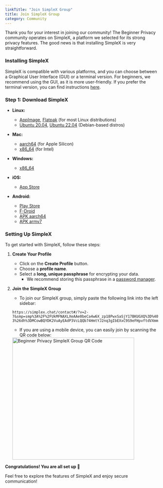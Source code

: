 ```yaml
---
linkTitle: "Join SimpleX Group"
title: Join SimpleX Group
category: Community
---
```

Thank you for your interest in joining our community! The Beginner Privacy community operates on SimpleX, a platform we selected for its strong privacy features. The good news is that installing SimpleX is very straightforward.

### Installing SimpleX
SimpleX is compatible with various platforms, and you can choose between a Graphical User Interface (GUI) or a terminal version. For beginners, we recommend using the GUI, as it is more user-friendly. If you prefer the terminal version, you can find instructions [here](https://simplex.chat/docs/cli.html).

### Step 1: Download SimpleX

- **Linux:** 
  - [AppImage](https://github.com/simplex-chat/simplex-chat/releases/latest/download/simplex-desktop-x86_64.AppImage), [Flatpak](https://flathub.org/apps/chat.simplex.simplex) (for most Linux distributions) 
  - [Ubuntu 20.04](https://github.com/simplex-chat/simplex-chat/releases/latest/download/simplex-desktop-ubuntu-20_04-x86_64.deb), [Ubuntu 22.04](https://github.com/simplex-chat/simplex-chat/releases/latest/download/simplex-desktop-ubuntu-22_04-x86_64.deb) (Debian-based distros)

- **Mac:** 
  - [aarch64](https://github.com/simplex-chat/simplex-chat/releases/latest/download/simplex-desktop-macos-aarch64.dmg) (for Apple Silicon) 
  - [x86_64](https://github.com/simplex-chat/simplex-chat/releases/latest/download/simplex-desktop-macos-x86_64.dmg) (for Intel)

- **Windows:** 
  - [x86_64](https://github.com/simplex-chat/simplex-chat/releases/latest/download/simplex-desktop-windows-x86_64.msi)

- **iOS:** 
  - [App Store](https://apps.apple.com/us/app/simplex-chat/id1605771084)

- **Android:** 
  - [Play Store](https://play.google.com/store/apps/details?id=chat.simplex.app) 
  - [F-Droid](https://f-droid.org/en/packages/chat.simplex.app/) 
  - [APK aarch64](https://github.com/simplex-chat/simplex-chat/releases/latest/download/simplex.apk) 
  - [APK armv7](https://github.com/simplex-chat/simplex-chat/releases/latest/download/simplex-armv7a.apk)

### Setting Up SimpleX
To get started with SimpleX, follow these steps:
1. **Create Your Profile**
   - Click on the **Create Profile** button.
   - Choose a **profile name**.
   - Select a **long, unique passphrase** for encrypting your data. 
     - We recommend storing this passphrase in a [password manager](../../articles/how-to-create-strong-passwords-and-store-them-securely).

2. **Join the SimpleX Group**
   - To join our SimpleX group, simply paste the following link into the left sidebar:
   ```plaintext
   https://simplex.chat/contact#/?v=2-7&smp=smp%3A%2F%2FUkMFNAXLXeAAe0beCa4w6X_zp18PwxSaSjY17BKUGXQ%3D%40smp12.simplex.im%2Fzj00X02yGzei2Rp3WMKAyNUKGyl5QVE2%23%2F%3Fv%3D1-3%26dh%3DMCowBQYDK2VuAyEAdP3VcLQQb74HmtYJ2nq3gIbEXxC9S9eFHpvftdVXmmc%253D%26srv%3Die42b5weq7zdkghocs3mgxdjeuycheeqqmksntj57rmejagmg4eor5yd.onion&data=%7B%22groupLinkId%22%3A%22pIZL5_QG4XLv_zVpQVkCTQ%3D%3D%22%7D
   ```

   - If you are using a mobile device, you can easily join by scanning the QR code below:

   <img alt="Beginner Privacy SimpleX Group QR Code" src="../../images/about/simplex-group-qr.webp" width="400">

**Congratulations! You are all set up 🎉** 

Feel free to explore the features of SimpleX and enjoy secure communication!